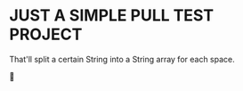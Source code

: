 <html>
<h1>JUST A SIMPLE PULL TEST PROJECT</h1>
<p>That'll split a certain String into a String array for each space.</p>
&#x1F920
</html>
